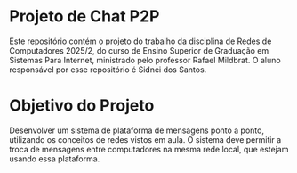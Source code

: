 # Projeto de Chat P2P

Este repositório contém o projeto do trabalho da disciplina de Redes de Computadores 2025/2, do curso de Ensino Superior de Graduação em Sistemas Para Internet, ministrado pelo professor Rafael Mildbrat. O aluno responsável por esse repositório é Sidnei dos Santos.

# Objetivo do Projeto

Desenvolver um sistema de plataforma de mensagens ponto a ponto, utilizando os conceitos de redes vistos em aula. O sistema deve permitir a troca de mensagens entre computadores na mesma rede local, que estejam usando essa plataforma.
